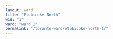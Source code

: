 ```yaml
---
layout: ward
title: "Etobicoke North"
wid: "1"
ward: "ward_1"
permalink: "/toronto-ward/etobicoke-north-1/"
---
```

